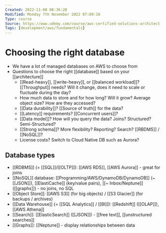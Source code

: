 ```yaml
---
Created: 2022-11-08 08:36:20
Modified: Monday 7th November 2022 07:09:16
Type: course
Source: https://www.udemy.com/course/aws-certified-solutions-architect-associate-saa-c01/?xref=E0Aed11STH4LPUQvCz0GJFABTmM=
Tags: [development/aws/fundamentals]
---
```


# Choosing the right database

- We have a lot of managed databases on AWS to choose from
- Questions to choose the right [[database]] based on your [[architecture]]
    - [[Read-heavy]], [[write-heavy]], or [[balanced workload]]? [[Throughput]] needs? Will it change, does it need to scale or fluctuate during the day?
    - How much data to store and for how long? Will it grow? Average object size? How are they accessed?
    - [[Data durability]]? [[Source of truth]] for the data?
    - [[Latency]] requirements? [[Concurrent users]]?
    - [[Data model]]? How will you query the data? Joins? Structured? Semi-Structured?
    - [[Strong schema]]? More flexibility? Reporting? Search? [[RBDMS]] / [[NoSQL]]?
    - License costs? Switch to Cloud Native DB such as Aurora?

## Database types

- [[RDBMS]] (= [[SQL]]/[[OLTP]]): [[AWS RDS]], [[AWS Aurora]] - great for joins
- [[NoSQL]] database: [[Programming/AWS/DynamoDB/DynamoDB]] (~[[JSON]]), [[ElastiCache]] (key/value pairs), [[~ Inbox/Neptune]] ([[graphs]]) - no joins, no SQL
- [[Object Store]]: [[AWS S3]] (for big objects) / [[S3 Glacier]] (for backups / archives)
- [[Data Warehouse]] (= [[SQL Analytics]] / [[BI]]): [[Redshift]] ([[OLAP]]), [[AWS Athena]]
- [[Search]]: [[ElasticSearch]] ([[JSON]]) - [[free text]], [[unstructured searches]]
- [[Graphs]]: [[Neptune]] - display relationships between data

